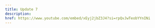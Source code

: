 ```yaml
---
title: Update 7
description: 
href: https://www.youtube.com/embed/xEyj2jbZ3J4?si=rpQvJwTeobYYnINi
---
```

